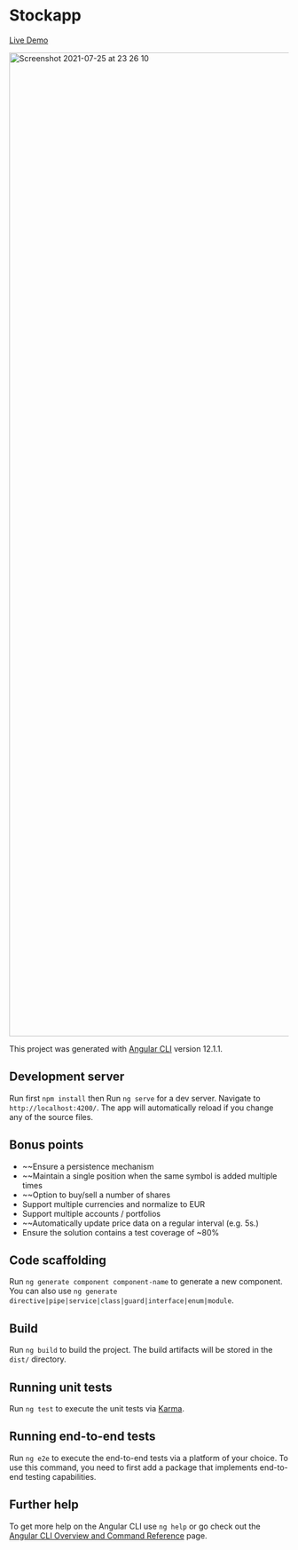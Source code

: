 # Stockapp

   [Live Demo](stock-trading-app.vercel.app)


<img width="1772" alt="Screenshot 2021-07-25 at 23 26 10" src="https://user-images.githubusercontent.com/16503306/126913969-00682174-0f09-41af-96c8-7ee46bfed507.png">



This project was generated with [Angular CLI](https://github.com/angular/angular-cli) version 12.1.1.

## Development server

Run first `npm install` then Run `ng serve` for a dev server. Navigate to `http://localhost:4200/`. The app will automatically reload if you change any of the source files.

## Bonus points

* ~~Ensure a persistence mechanism
* ~~Maintain a single position when the same symbol is added multiple times
* ~~Option to buy/sell a number of shares 
* Support multiple currencies and normalize to EUR
* Support multiple accounts / portfolios
* ~~Automatically update price data on a regular interval (e.g. 5s.)
* Ensure the solution contains a test coverage of ~80%

## Code scaffolding

Run `ng generate component component-name` to generate a new component. You can also use `ng generate directive|pipe|service|class|guard|interface|enum|module`.

## Build

Run `ng build` to build the project. The build artifacts will be stored in the `dist/` directory.

## Running unit tests

Run `ng test` to execute the unit tests via [Karma](https://karma-runner.github.io).

## Running end-to-end tests

Run `ng e2e` to execute the end-to-end tests via a platform of your choice. To use this command, you need to first add a package that implements end-to-end testing capabilities.

## Further help

To get more help on the Angular CLI use `ng help` or go check out the [Angular CLI Overview and Command Reference](https://angular.io/cli) page.
